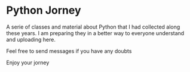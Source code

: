 # Python Jorney
A serie of classes and material about Python that I had collected along these years.
I am preparing they in a better way to everyone understand and uploading here.

Feel free to send messages if you have any doubts

Enjoy your jorney 
